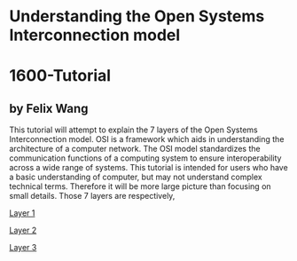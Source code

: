 # Understanding the Open Systems Interconnection model
# 1600-Tutorial
## by Felix Wang

This tutorial will attempt to explain the 7 layers of the Open Systems Interconnection model. OSI is a framework which aids in understanding the architecture of a computer network. The OSI model standardizes the communication functions of a computing system to ensure interoperability across a wide range of systems. This tutorial is intended for users who have a basic understanding of computer, but may not understand complex technical terms. Therefore it will be more large picture than focusing on small details.  Those 7 layers are respectively, 

[Layer 1](Layer1.md)

[Layer 2](Layer2.md)

[Layer 3](Layer3.md)
